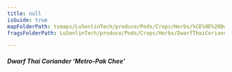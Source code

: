 ```yaml
---
title: null
isGuide: true
mapFolderPath: tsmaps/LuSenlinTech/produce/Pods/Crops/Herbs/%CE%9E%20DwarfThaiCoriander
fragsFolderPath: LuSenlinTech/produce/Pods/Crops/Herbs/DwarfThaiCoriander_frags

---
```



<!-- tsGuideRenderComment {"guide":{"id":"yGB2HJ2F7","path":"LuSenlinTech/produce/Pods/Crops/Herbs","fragmentFolderPath":"LuSenlinTech/produce/Pods/Crops/Herbs/DwarfThaiCoriander_frags"},"fragment":{"id":"yGB2HJ2F7","topLevelMapKey":"yAQZVQ013K","mapKeyChain":"yAQZVQ013K","guideID":"yGB2HJ1S1","guidePath":"c:/GitHub/MuddySpud/MuddySpud.github.io/tsmaps/LuSenlinTech/produce/Pods/Crops/Herbs/DwarfThaiCoriander.tspod","chartKey":"yAQZVQ013K","isLeaf":false,"options":[{"id":"yGB2HV0n9","option":"Metro-Pak Chee - a deeper dive","order":1,"isAncillary":true}]}} -->

##### Dwarf Thai Coriander ‘Metro-Pak Chee’

